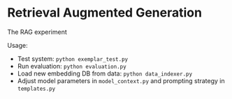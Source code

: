 # Retrieval Augmented Generation
The RAG experiment

Usage:
 - Test system: `python exemplar_test.py`
 - Run evaluation: `python evaluation.py`
 - Load new embedding DB from data: `python data_indexer.py`
 - Adjust model parameters in `model_context.py` and prompting strategy in `templates.py`
